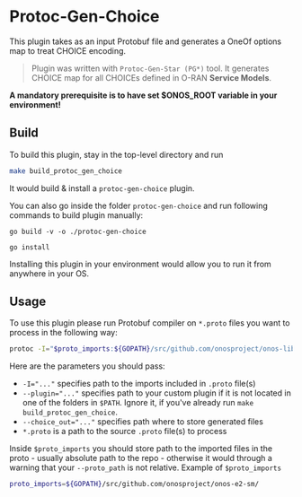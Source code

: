 # Protoc-Gen-Choice
This plugin takes as an input Protobuf file and generates a OneOf options map to treat CHOICE encoding.
> Plugin was written with `Protoc-Gen-Star (PG*)` tool. It generates CHOICE map for all CHOICEs defined in O-RAN **Service Models**.

**A mandatory prerequisite is to have set $ONOS_ROOT variable in your environment!** 

## Build
To build this plugin, stay in the top-level directory and run 

```bash
make build_protoc_gen_choice
```

It would build & install a `protoc-gen-choice` plugin.

You can also go inside the folder `protoc-gen-choice` and run following commands to build plugin manually:

`go build -v -o ./protoc-gen-choice`

`go install`

Installing this plugin in your environment would allow you to run it from anywhere in your OS.

## Usage
To use this plugin please run Protobuf compiler on `*.proto` files you want to process in the following way:

```bash
protoc -I="$proto_imports:${GOPATH}/src/github.com/onosproject/onos-lib-go/api" --proto_path="servicemodels/" --choice_out="servicemodels/e2sm_kpm_v2_go/v2/e2sm-kpm-v2-go/" servicemodels/e2sm_kpm_v2_go/v2/e2sm_kpm_v2_go.proto
```

Here are the parameters you should pass:
- `-I="..."` specifies path to the imports included in `.proto` file(s)
- `--plugin="..."` specifies path to your custom plugin if it is not located in one of the folders in `$PATH`. Ignore it, if you've already run `make build_protoc_gen_choice`.
- `--choice_out="..."` specifies path where to store generated files
- `*.proto` is a path to the source `.proto` file(s) to process

Inside `$proto_imports` you should store path to the imported files in the proto - usually absolute path to the repo - 
otherwise it would through a warning that your `--proto_path` is not relative. 
Example of `$proto_imports`
```bash
proto_imports=${GOPATH}/src/github.com/onosproject/onos-e2-sm/
```
